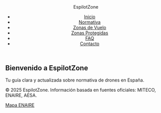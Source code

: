 <!DOCTYPE html><html lang="es">
<head>
  <meta charset="UTF-8">
  <meta name="viewport" content="width=device-width, initial-scale=1.0">
  <title>EspilotZone - Normativa Drones</title>
  <link rel="stylesheet" href="styles.css">
  <script src="https://unpkg.com/lucide@latest"></script>
</head>
<body>
  <header>
    <nav>
      <div class="logo">EspilotZone</div>
      <ul>
        <li><a href="index.html">Inicio</a></li>
        <li><a href="normativa.html">Normativa</a></li>
        <li><a href="zonas-vuelo.html">Zonas de Vuelo</a></li>
        <li><a href="zonas-protegidas.html">Zonas Protegidas</a></li>
        <li><a href="faq.html">FAQ</a></li>
        <li><a href="contacto.html">Contacto</a></li>
      </ul>
    </nav>
  </header>  <main>
    <!-- Contenido específico de cada sección -->
    <section class="hero fade-in">
      <h1>Bienvenido a EspilotZone</h1>
      <p>Tu guía clara y actualizada sobre normativa de drones en España.</p>
    </section>
  </main>  <footer>
    <p>&copy; 2025 EspilotZone. Información basada en fuentes oficiales: MITECO, ENAIRE, AESA.</p>
    <div class="social-icons">
      <i data-lucide="mail"></i>
      <i data-lucide="map"></i>
      <a href="https://drones.enaire.es/" target="_blank">Mapa ENAIRE</a>
    </div>
  </footer>  <script>
    lucide.createIcons();
  </script></body>
</html>
